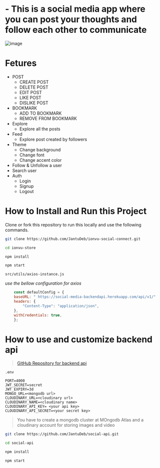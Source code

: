 # - This is a social media app where you can post your thoughts and follow each other to communicate


![image](https://user-images.githubusercontent.com/63020886/169635770-4d975262-27b8-4cfa-84d8-34fdc75e2d83.png)

# Fetures
- POST 
  - CREATE POST
  - DELETE POST
  - EDIT POST
  - LIKE POST
  - DISLIKE POST
- BOOKMARK
  - ADD TO BOOKMARK
  - REMOVE FROM BOOKMARK
- Explore
  - Explore all the posts 
- Feed
  - Explore post created by followers
- Theme
  - Change background
  - Change font
  - Change accent color
- Follow & Unfollow a user
- Search user
- Auth
  - Login 
  - Signup
  - Logout

# How to Install and Run this Project
Clone or fork this repository to run this locally and use the following commands.

```bash
git clone https://github.com/JantuDeb/ionvu-social-connect.git

cd ionvu-store 

npm install

npm start

```
`src/utils/axios-instance.js`

*use the bellow configuration for axios*
```js
    const defaultConfig = {
    baseURL: " https://social-media-backendapi.herokuapp.com/api/v1/"
    headers: {
        "Content-Type": "application/json",
    },
    withCredentials: true,
    };
```

# How to use and customize backend api
> [GitHub Repository for backend api](https://github.com/JantuDeb/social-api.git)

`.env` 
```
PORT=4000
JWT_SECRET=secret
JWT_EXPIRY=3d
MONGO_URL=<mongodb url>
CLOUDINARY_URL=<cloudinary url>
CLOUDINARY_NAME=<cloudinary name>
CLOUDINARY_API_KEY= <your api key>
CLOUDINARY_API_SECRET=<your secret key>
```
>You have to create a mongodb cluster at MOngodb Atlas and a cloudinary account for storing images and video
```bash
git clone https://github.com/JantuDeb/social-api.git

cd social-api

npm install

npm start

```
